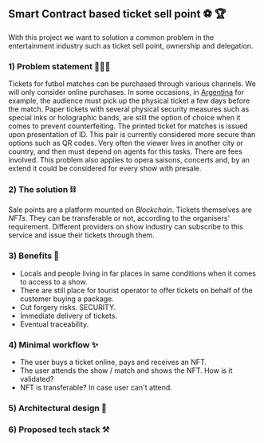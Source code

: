 ## Smart Contract based ticket sell point ⚽️ 🏆
With this project we want to solution a common problem in the entertainment industry such as ticket sell point, ownership and delegation.
### 1) Problem statement 🙇🏻‍♂️
Tickets for futbol matches can be purchased through various channels. We will only consider online purchases.
In some occasions, in [Argentina](https://duckduckgo.com/?q=argentina&t=hx&va=g&iar=images&iax=images&ia=images) for example, the audience must pick up the physical ticket a few days before the match.
Paper tickets with several physical security measures such as special inks or holographic bands, are still the option of choice when it comes to prevent counterfeiting. The printed ticket for matches is issued upon presentation of ID. This pair is currently considered more secure than options such as QR codes.
Very often the viewer lives in another city or country, and then must depend on agents for this tasks. There are fees involved.
This problem also applies to opera saisons, concerts and, by an extend it could be considered for every show with presale.
### 2) The solution ⛓
Sale points are a platform mounted on *Blockchain*. Tickets themselves are *NFTs*. They can be transferable or not, according to the organisers' requirement. Different providers on show industry can subscribe to this service and issue their tickets through them.
### 3) Benefits 🔐
- Locals and people living in far places in same conditions when it comes to access to a show. 
- There are still place for tourist operator to offer tickets on behalf of the customer buying a package.
- Cut forgery risks. SECURITY.
- Immediate delivery of tickets.
- Eventual traceability.
### 4) Minimal workflow ✨
-   The user buys a ticket online, pays and receives an NFT.
-   The user attends the show / match and shows the NFT. How is it validated?
-   NFT is transferable? In case user can't attend.
### 5) Architectural design 📐
### 6) Proposed tech stack ⚒️

